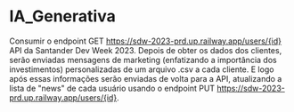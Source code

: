 # IA_Generativa

Consumir o endpoint GET https://sdw-2023-prd.up.railway.app/users/{id} API da Santander Dev Week 2023. Depois de obter os dados dos clientes, serão enviadas mensagens de marketing (enfatizando a importância dos investimentos) personalizadas de um arquivo .csv a cada cliente. E logo após essas informações serão enviadas de volta para a API, atualizando a lista de "news" de cada usuário usando o endpoint PUT https://sdw-2023-prd.up.railway.app/users/{id}.


